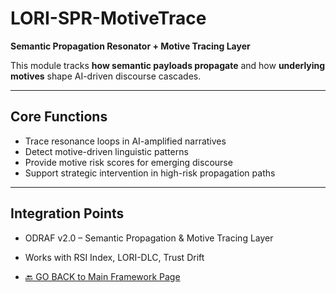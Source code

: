 # LORI-SPR-MotiveTrace

**Semantic Propagation Resonator + Motive Tracing Layer**

This module tracks **how semantic payloads propagate** and how **underlying motives** shape AI-driven discourse cascades.

---

## Core Functions

- Trace resonance loops in AI-amplified narratives
- Detect motive-driven linguistic patterns
- Provide motive risk scores for emerging discourse
- Support strategic intervention in high-risk propagation paths

---

## Integration Points

- ODRAF v2.0 – Semantic Propagation & Motive Tracing Layer
- Works with RSI Index, LORI-DLC, Trust Drift

- [🔙 GO BACK to Main Framework Page](../index.md)

